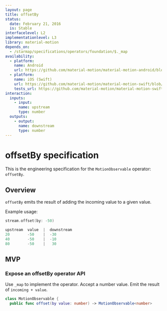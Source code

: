 ```yaml
---
layout: page
title: offsetBy
status:
  date: February 21, 2016
  is: Stable
interfacelevel: L2
implementationlevel: L3
library: material-motion
depends_on:
  - /starmap/specifications/operators/foundation/$._map
availability:
  - platform:
    name: Android
    url: https://github.com/material-motion/material-motion-android/blob/develop/library/src/main/java/com/google/android/material/motion/operators/OffsetBy.java
  - platform:
    name: iOS (Swift)
    url: https://github.com/material-motion/material-motion-swift/blob/develop/src/operators/offsetBy.swift
    tests_url: https://github.com/material-motion/material-motion-swift/blob/develop/tests/unit/operator/offsetByTests.swift
interaction:
  inputs:
    - input:
      name: upstream
      type: number
  outputs:
    - output:
      name: downstream
      type: number
---
```


# offsetBy specification

This is the engineering specification for the `MotionObservable` operator: `offsetBy`.

## Overview

`offsetBy` emits the result of adding the incoming value to a given value.

Example usage:

```swift
stream.offset(by: -50)

upstream  value  |  downstream
20        -50    |  -30
40        -50    |  -10
80        -50    |   30
```

## MVP

### Expose an offsetBy operator API

Use `_map` to implement the operator. Accept a number value. Emit the result of `incoming + value`.

```swift
class MotionObservable {
  public func offset(by value: number) -> MotionObservable<number>
```
